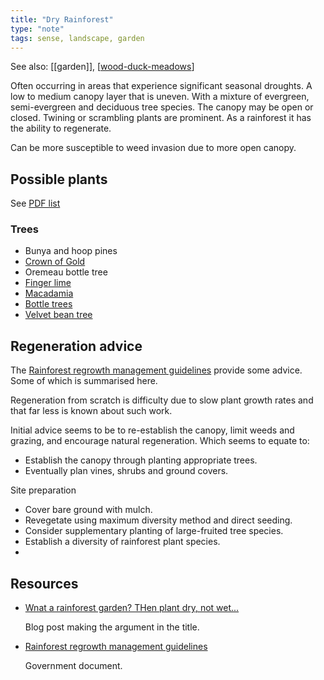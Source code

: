 ```yaml
---
title: "Dry Rainforest"
type: "note"
tags: sense, landscape, garden
---
```


See also: [[garden]], [[wood-duck-meadows]]

Often occurring in areas that experience significant seasonal droughts. A low to medium canopy layer that is uneven. With a mixture of evergreen, semi-evergreen and deciduous tree species. The canopy may be open or closed. Twining or scrambling plants are prominent. As a rainforest it has the ability to regenerate.

Can be more susceptible to weed invasion due to more open canopy.

## Possible plants

See [PDF list](https://jerry-coleby-williams.net/wp-content/uploads/2014/03/dry-rainforest-species.pdf)

### Trees

- Bunya and hoop pines
- [Crown of Gold](https://en.wikipedia.org/wiki/Barklya)
- Oremeau bottle tree
- [Finger lime](https://en.wikipedia.org/wiki/Citrus_australasica)
- [Macadamia](https://en.wikipedia.org/wiki/Macadamia)
- [Bottle trees](https://en.wikipedia.org/wiki/Brachychiton)
- [Velvet bean tree](https://bie.ala.org.au/species/https://id.biodiversity.org.au/node/apni/2886871)

## Regeneration advice

The [Rainforest regrowth management guidelines](https://www.publications.qld.gov.au/dataset/423dafdb-be26-4aba-b225-1fab3495f7bf/resource/48792874-4ef2-4ecc-814d-565460ee7969/download/rainforest-regrowth-mgmt-guideline.pdf) provide some advice. Some of which is summarised here.

Regeneration from scratch is difficulty due to slow plant growth rates and that far less is known about such work.

Initial advice seems to be to re-establish the canopy, limit weeds and grazing, and encourage natural regeneration. Which seems to equate to:

- Establish the canopy through planting appropriate trees.
- Eventually plan vines, shrubs and ground covers.

Site preparation

- Cover bare ground with mulch. 
- Revegetate using maximum diversity method and direct seeding.
- Consider supplementary planting of large-fruited tree species.
- Establish a diversity of rainforest plant species. 
- 





## Resources

- [Wnat a rainforest garden? THen plant dry, not wet...](https://jerry-coleby-williams.net/2014/08/12/want-a-rainforest-garden-then-plant-dry-not-wet/)

    Blog post making the argument in the title.

- [Rainforest regrowth management guidelines](https://www.publications.qld.gov.au/dataset/423dafdb-be26-4aba-b225-1fab3495f7bf/resource/48792874-4ef2-4ecc-814d-565460ee7969/download/rainforest-regrowth-mgmt-guideline.pdf)

    Government document.

[//begin]: # "Autogenerated link references for markdown compatibility"
[wood-duck-meadows]: wood-duck-meadows "Wood duck meadows"
[//end]: # "Autogenerated link references"